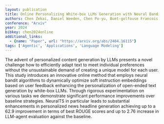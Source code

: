```yaml
---
layout: publication
title: Online Personalizing White-box LLMs Generation with Neural Bandits
authors: Chen Zekai, Daniel Weeden, Chen Po-yu, Buet-golfouse Francois
conference: "Arxiv"
year: 2024
bibkey: chen2024online
additional_links:
  - {name: "Paper", url: "https://arxiv.org/abs/2404.16115"}
tags: ['Agentic', 'Applications', 'Language Modeling']
---
```

The advent of personalized content generation by LLMs presents a novel challenge how to efficiently adapt text to meet individual preferences without the unsustainable demand of creating a unique model for each user. This study introduces an innovative online method that employs neural bandit algorithms to dynamically optimize soft instruction embeddings based on user feedback enhancing the personalization of open-ended text generation by white-box LLMs. Through rigorous experimentation on various tasks we demonstrate significant performance improvements over baseline strategies. NeuralTS in particular leads to substantial enhancements in personalized news headline generation achieving up to a 62.9 improvement in terms of best ROUGE scores and up to 2.76 increase in LLM-agent evaluation against the baseline.
